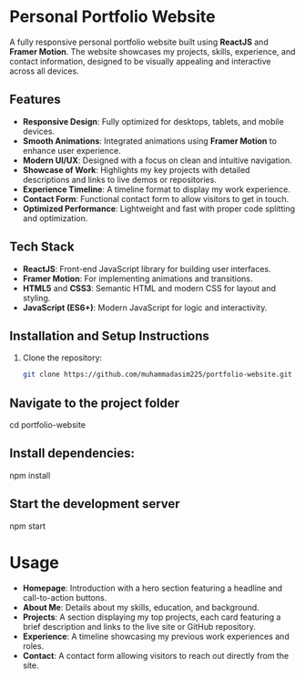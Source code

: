 # Personal Portfolio Website

A fully responsive personal portfolio website built using **ReactJS** and **Framer Motion**. The website showcases my projects, skills, experience, and contact information, designed to be visually appealing and interactive across all devices.

## Features

- **Responsive Design**: Fully optimized for desktops, tablets, and mobile devices.
- **Smooth Animations**: Integrated animations using **Framer Motion** to enhance user experience.
- **Modern UI/UX**: Designed with a focus on clean and intuitive navigation.
- **Showcase of Work**: Highlights my key projects with detailed descriptions and links to live demos or repositories.
- **Experience Timeline**: A timeline format to display my work experience.
- **Contact Form**: Functional contact form to allow visitors to get in touch.
- **Optimized Performance**: Lightweight and fast with proper code splitting and optimization.

## Tech Stack

- **ReactJS**: Front-end JavaScript library for building user interfaces.
- **Framer Motion**: For implementing animations and transitions.
- **HTML5** and **CSS3**: Semantic HTML and modern CSS for layout and styling.
- **JavaScript (ES6+)**: Modern JavaScript for logic and interactivity.

## Installation and Setup Instructions

1. Clone the repository:
   ```bash
   git clone https://github.com/muhammadasim225/portfolio-website.git

## Navigate to the project folder

cd portfolio-website

## Install dependencies:

npm install

## Start the development server

npm start


# Usage

- **Homepage**: Introduction with a hero section featuring a headline and call-to-action buttons.
- **About Me**: Details about my skills, education, and background.
- **Projects**: A section displaying my top projects, each card featuring a brief description and links to the live site or GitHub repository.
- **Experience**: A timeline showcasing my previous work experiences and roles.
- **Contact**: A contact form allowing visitors to reach out directly from the site.







   
